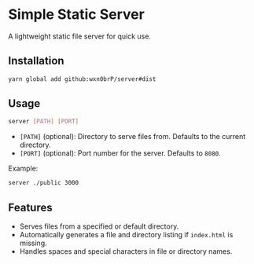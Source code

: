 # Simple Static Server

A lightweight static file server for quick use.

## Installation

```bash
yarn global add github:wxn0brP/server#dist
```

## Usage

```bash
server [PATH] [PORT]
```

- `[PATH]` (optional): Directory to serve files from. Defaults to the current directory.
- `[PORT]` (optional): Port number for the server. Defaults to `8080`.

Example:
```bash
server ./public 3000
```

## Features

- Serves files from a specified or default directory.
- Automatically generates a file and directory listing if `index.html` is missing.
- Handles spaces and special characters in file or directory names.